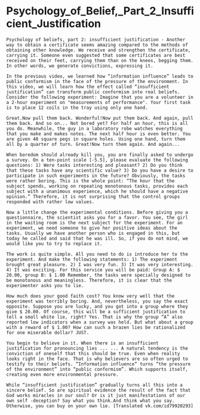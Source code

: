<h1> Psychology_of_Belief,_Part_2_Insufficient_Justification </h1>

    Psychology of beliefs, part 2: insufficient justification - Another way to obtain a certificate seems amazing compared to the methods of obtaining other knowledge. We receive and strengthen the certificate, carrying it. Someone even suggested that some certificates are best received on their feet, carrying them than on the knees, begging them. In other words, we generate convictions, expressing it. 

    In the previous video, we learned how “information influence” leads to public conformism in the face of the pressure of the environment. In this video, we will learn how the effect called “insufficient justification” can transform public conformism into real beliefs. Consider the following experiment: Imagine that you are a volunteer in a 2-hour experiment on "measurements of performance". Your first task is to place 12 coils in the tray using only one hand. 

    Great.Now pull them back. Wonderful!Now put them back. And again, pull them back. And so on... Not bored yet? For half an hour, this is all you do. Meanwhile, the guy in a laboratory robe watches everything that you make and makes notes. The next half hour is even better. You are given 48 square pegs in square holes. Using one hand, turn them all by a quarter of turn. Great!Now turn them again. And again... 

    When boredom should already kill you, you are finally asked to undergo a survey. On a ten-point scale [-5.5], please evaluate the following questions: 1) Were tasks interesting and pleasant? 2) Do you think that these tasks have any scientific value? 3) Do you have a desire to participate in such experiments in the future? Obviously, the tasks were rather boring. This is the whole point: “The hour that the subject spends, working on repeating monotonous tasks, provides each subject with a unanimous experience, which he should have a negative opinion.” Therefore, it is not surprising that the control groups responded with rather low values. 

    Now a little change the experimental conditions. Before giving you a questionnaire, the scientist asks you for a favor. You see, the girl in the waiting room is the next subject for the experiment. For an experiment, we need someone to give her positive ideas about the tasks. Usually we have another person who is engaged in this, but today he called and said that he was ill. So, if you do not mind, we would like you to try to replace it. 

    The work is quite simple. All you need to do is introduce her to the experiment. And make the following statements: 1) The experiment brought great pleasure. 2) I was very fun. 3) It was very interesting. 4) It was exciting. For this service you will be paid: Group A: $ 20.00, group B: $ 1.00 Remember, the tasks were specially designed to be monotonous and meaningless. Therefore, it is clear that the experimenter asks you to lie. 

    How much does your good faith cost? You know very well that the experiment was terribly boring. And, nevertheless, you say the exact opposite. Suppose you are lucky, and you got into a group where they give $ 20.00. Of course, this will be a sufficient justification to tell a small white lie, right? Yes. That is why the group “A” also reported low indicators when a survey was held. But what about a group with a reward of $ 1.00? How can such a brazen lies be rationalized for one miserable dollar? JUST. 

    You begin to believe in it. When there is an insufficient justification for pronouncing lies ... ... A natural tendency is the conviction of oneself that this should be true. Even when reality looks right in the face. That is why believers are so often urged to testify to their beliefs. “Information influence” turns “the pressure of the environment” into “public conformism”. Which supports itself, creating even more environmental pressure. 

    While “insufficient justification” gradually turns all this into a sincere belief. So are spiritual evidence the result of the fact that God works miracles in our soul? Or is it just manifestations of our own self -deception? Say what you think.And think what you say. Otherwise, you can buy on your own lie. [Translated vk.com/id79920293] 